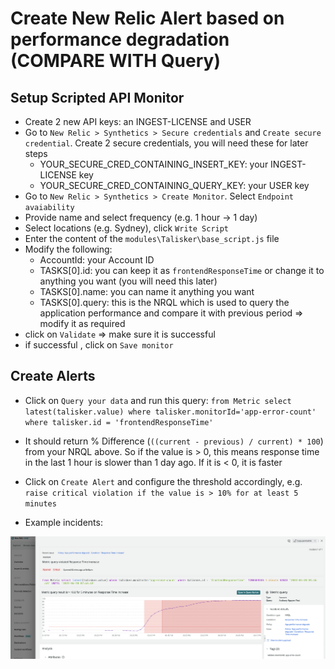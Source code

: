 # Create New Relic Alert based on performance degradation (COMPARE WITH Query)

## Setup Scripted API Monitor
-   Create 2 new API keys: an INGEST-LICENSE and USER
-   Go to `New Relic > Synthetics > Secure credentials` and `Create secure credential`. Create 2 secure credentials, you will need these for later steps
    -   YOUR_SECURE_CRED_CONTAINING_INSERT_KEY: your INGEST-LICENSE key
    -   YOUR_SECURE_CRED_CONTAINING_QUERY_KEY: your USER key
-   Go to `New Relic > Synthetics > Create Monitor`. Select `Endpoint avaiability`
-   Provide name and select frequency (e.g. 1 hour -> 1 day)
-   Select locations (e.g. Sydney), click `Write Script`
-   Enter the content of the `modules\Talisker\base_script.js` file
-   Modify the following:
    -   AccountId: your Account ID
    -   TASKS[0].id: you can keep it as `frontendResponseTime` or change it to anything you want (you will need this later)
    -   TASKS[0].name: you can name it anything you want
    -   TASKS[0].query: this is the NRQL which is used to query the application performance and compare it with previous period => modify it as required
-   click on `Validate` => make sure it is successful
-   if successful , click on `Save monitor`


## Create Alerts
- Click on `Query your data` and run this query: `from Metric select latest(talisker.value) where talisker.monitorId='app-error-count' where talisker.id = 'frontendResponseTime'`
- It should return % Difference (`((current - previous) / current) * 100`) from your NRQL above. So if the value is > 0, this means response time in the last 1 hour is slower than 1 day ago. If it is < 0, it is faster
- Click on `Create Alert` and configure the threshold accordingly, e.g. `raise critical violation if the value is > 10% for at least 5 minutes`

- Example incidents:

![](2022-04-20-18-15-44.png)
